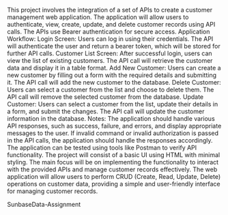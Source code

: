 This project involves the integration of a set of APIs to create a customer management web application. The application will allow users to authenticate, view, create, update, and delete customer records using API calls. The APIs use Bearer authentication for secure access.
Application Workflow:
Login Screen:
Users can log in using their credentials. The API will authenticate the user and return a bearer token, which will be stored for further API calls.
Customer List Screen:
After successful login, users can view the list of existing customers. The API call will retrieve the customer data and display it in a table format.
Add New Customer:
Users can create a new customer by filling out a form with the required details and submitting it. The API call will add the new customer to the database.
Delete Customer:
Users can select a customer from the list and choose to delete them. The API call will remove the selected customer from the database.
Update Customer:
Users can select a customer from the list, update their details in a form, and submit the changes. The API call will update the customer information in the database.
Notes:
The application should handle various API responses, such as success, failure, and errors, and display appropriate messages to the user. If invalid command or invalid authorization is passed in the API calls, the application should handle the responses accordingly. The application can be tested using tools like Postman to verify API functionality. The project will consist of a basic UI using HTML with minimal styling. The main focus will be on implementing the functionality to interact with the provided APIs and manage customer records effectively. The web application will allow users to perform CRUD (Create, Read, Update, Delete) operations on customer data, providing a simple and user-friendly interface for managing customer records.

SunbaseData-Assignment
